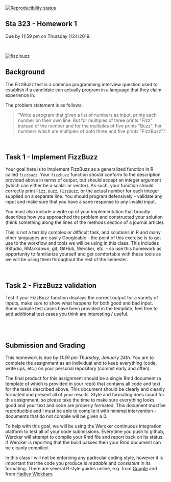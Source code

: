 [![Reproducibility status](https://github.com/statprog-s1-2019/hw1/workflows/Reproducibility/badge.svg)](https://github.com/statprog-s1-2019/hw1/actions)






Sta 323 - Homework 1
-------------

Due by 11:59 pm on Thursday 1/24/2019.


<br/>

![fizz buzz](fizzbuzz.png?raw=true)

## Background

The FizzBuzz test is a common programming interview question used to establish if a candidate can actually program in a language that they claim experience in.

The problem statement is as follows:

> "Write a program that given a list of numbers as input, prints each number on their own line. But for multiples of three prints "Fizz" instead of the number and for the multiples of five prints "Buzz". For numbers which are multiples of both three and five prints "FizzBuzz"."

<br/>

## Task 1 - Implement FizzBuzz 

Your goal here is to implement FizzBuzz as a generalized function in R called `fizzbuzz`. Your `fizzbuzz` function should conform to the description provided above in terms of output, but should accept an integer argument (which can either be a scalar or vector). As such, your function should correctly print `Fizz`, `Buzz`, `FizzBuzz`, or the actual number for each integer supplied on a separate line. You should program defensively - validate any input and make sure that you have a sane response to any invalid input.

You must also include a write up of your implementation that broadly describes how you approached the problem and constructed your solution (think something along the lines of the methods section of a journal article). 

This is not a terribly complex or difficult task, and solutions in R and many other languages are easily Googleable - the point of this exercise is to get use to the workflow and tools we will be using in this class. This includes RStudio, RMarkdown, git, GitHub, Wercker, etc. - so use this homework as opportunity to familiarize yourself and get comfortable with these tools as we will be using them throughout the rest of the semester.

<br/>

## Task 2 - FizzBuzz validation

Test if your FizzBuzz function displays the correct output for a variety of inputs, make sure to show what happens for both good and bad input. Some sample test cases have been provided in the template, feel free to add additional test cases you think are interesting / useful.

<br/><br/>

## Submission and Grading

This homework is due by *11:59 pm Thursday, January 24th*. You are to complete the assignment as an individual and to keep everything (code, write ups, etc.) on your personal repository (commit early and often). 

The final product for this assignment should be a single Rmd document (a template of which is provided in your repo) that contains all code and text for the tasks described above. This document should be clearly and cleanly formated and present all of your results. Style and formating does count for this assignment, so please take the time to make sure everything looks good and your text and code are properly formated. This document must be reproducible and I must be able to compile it with minimal intervention - documents that do not compile will be given a 0. 

To help with this goal, we will be using the Wercker continuous integration platform to test all of your code submissions. Everytime you push to github, Wercker will attempt to compile your Rmd file and report back on its status. If Wercker is reporting that the build passes then your Rmd document can be cleanly compiled.

In this class I will not be enforcing any particular coding style, however it is important that the code you produce is *readable* and *consistent* in its formating. There are several R style guides online, e.g. from [Google](https://google.github.io/styleguide/Rguide.xml) and from [Hadley Wickham](http://r-pkgs.had.co.nz/style.html).

<br/>
